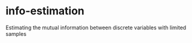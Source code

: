 # info-estimation
Estimating the mutual information between discrete variables with limited samples
